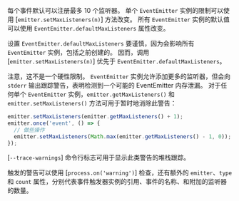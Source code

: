 <!-- YAML
added: v0.11.2
-->

每个事件默认可以注册最多 10 个监听器。
单个 `EventEmitter` 实例的限制可以使用 [`emitter.setMaxListeners(n)`] 方法改变。
所有 `EventEmitter` 实例的默认值可以使用 `EventEmitter.defaultMaxListeners` 属性改变。

设置 `EventEmitter.defaultMaxListeners` 要谨慎，因为会影响所有 `EventEmitter` 实例，包括之前创建的。
因而，调用 [`emitter.setMaxListeners(n)`] 优先于 `EventEmitter.defaultMaxListeners`。

注意，这不是一个硬性限制。
`EventEmitter` 实例允许添加更多的监听器，但会向 `stderr` 输出跟踪警告，表明检测到一个可能的 EventEmitter 内存泄漏。
对于任何单个 `EventEmitter` 实例，`emitter.getMaxListeners()` 和 `emitter.setMaxListeners()` 方法可用于暂时地消除此警告：


```js
emitter.setMaxListeners(emitter.getMaxListeners() + 1);
emitter.once('event', () => {
  // 做些操作
  emitter.setMaxListeners(Math.max(emitter.getMaxListeners() - 1, 0));
});
```

[`--trace-warnings`] 命令行标志可用于显示此类警告的堆栈跟踪。

触发的警告可以使用 [`process.on('warning')`] 检查，还有额外的 `emitter`、`type` 和 `count` 属性，分别代表事件触发器实例的引用、事件的名称、和附加的监听器的数量。

